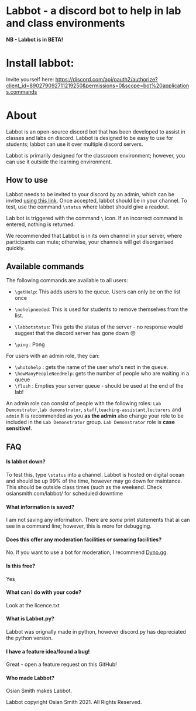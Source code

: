 # Labbot - a discord bot to help in lab and class environments
**NB - Labbot is in BETA!** 

# Install labbot: 
Invite yourself here: https://discord.com/api/oauth2/authorize?client_id=890279092711219250&permissions=0&scope=bot%20applications.commands

# About
Labbot is an open-source discord bot that has been developed to assist in classes and labs on discord. Labbot is designed to be easy to use for students; labbot can use it over multiple discord servers. 

Labbot is primarily designed for the classroom environment; however, you can use it outside the learning environment. 

## How to use
Labbot needs to be invited to your discord by an admin, which can be invited [using this link]("https://discord.com/api/oauth2/authorize?client_id=890279092711219250&permissions=0&scope=bot%20applications.commands). Once accepted, labbot should be in your channel. To test, use the command `\status` where labbot should give a readout.


Lab bot is triggered with the command `\` icon.  If an incorrect command is entered, nothing is returned.

We recommended that Labbot is in its own channel in your server, where participants can mute; otherwise, your channels will get disorganised quickly.

## Available commands
The following commands are available to all users:
- `\getHelp`: This adds users to the queue. Users can only be on the list once

- `\nohelpneeded`: This is used for students to remove themselves from the list.

- `\labbotstatus`: This gets the status of the server - no response would suggest that the discord server has gone down  😞
- `\ping` : Pong

For users with an admin role,  they can: 
- `\whotohelp` : gets the name of the user who's next in the queue.
- `\howManyPeopleNeedHelp`: gets the number of people who are waiting in a queue
- `\flush` : Empties your server queue - should be used at the end of the lab!

An admin role can consist of people with the following roles: `Lab Demonstrator`,`lab demonstrator`, `staff`,`teaching-assistant`,`lecturers` and `admin`
It is recommended as you **as the admin**  also change your role to be included in the `Lab Demonstrator` group. `Lab Demonstrator` role is **case sensitive!**.


## FAQ
#### Is labbot down?
To test this, type `\status` into a channel. Labbot is hosted on digital ocean and should be up 99% of the time, however may go down for maintance. This should be outside class times (such as the weekend. Check osiansmith.com/labbot/ for scheduled downtime

####  What information is saved?
I am not saving any information. There are *some* print statements that ai can see in a command line; however, this is more for debugging. 

####  Does this offer any moderation facilities or swearing facilities?
No. If you want to use a bot for moderation, I recommend [Dyno.gg](https://dyno.gg).  

####  Is this free?
Yes

#### What can I do with your code?
Look at the licence.txt 

#### What is Labbot.py?
Labbot was orignally made in python, however discord.py has depreciated the python version. 

#### I have a feature idea/found a bug!
Great - open a feature request on this GitHub!

#### Who made Labbot?
Osian Smith makes Labbot.


Labbot copyright Osian Smith 2021. All Rights Reserved.



